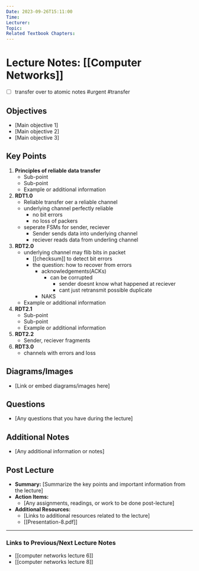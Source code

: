```yaml
---
Date: 2023-09-26T15:11:00
Time: 
Lecturer: 
Topic: 
Related Textbook Chapters:
---
```



# Lecture Notes: [[Computer Networks]]

- [ ] transfer over to atomic notes #urgent #transfer 
## Objectives
- [Main objective 1]
- [Main objective 2]
- [Main objective 3]

## Key Points
1. **Principles of reliable data transfer**
   - Sub-point
   - Sub-point
   - Example or additional information
2. **RDT1.0**
   - Reliable transfer oer a reliable channel
   - underlying channel perfectly reliable
	   - no bit errors
	   - no loss of packers
   - seperate FSMs for sender, reciever
	   - Sender sends data into underlying channel
	   - reciever reads data from underling channel
3. **RDT2.0**
	- underlying channel may flib bits in packet
		- [[checksum]] to detect bit errors
		- the question: how to recover from errors
			- acknowledgements(ACKs)
				- can be corrupted 
					- sender doesnt know what happened at reciever
					- cant just retransmit possible duplicate
			- NAKS
   - Example or additional information
4. **RDT2.1**
   - Sub-point
   - Sub-point
   - Example or additional information
5. **RDT2.2**
	- Sender, reciever fragments
6. **RDT3.0**
	- channels with errors and loss
		
## Diagrams/Images
- [Link or embed diagrams/images here]

## Questions
- [Any questions that you have during the lecture]

## Additional Notes
- [Any additional information or notes]

## Post Lecture
- **Summary:** [Summarize the key points and important information from the lecture]
- **Action Items:** 
  - [Any assignments, readings, or work to be done post-lecture]
- **Additional Resources:**
  - [Links to additional resources related to the lecture]
  - [[Presentation-8.pdf]]

---

### Links to Previous/Next Lecture Notes
- [[computer networks lecture 6]]
- [[computer networks lecture 8]]





